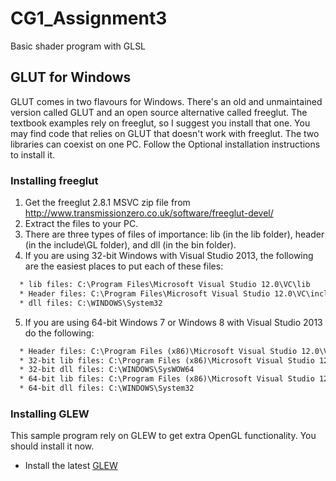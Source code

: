 # CG1_Assignment3
Basic shader program with GLSL

## GLUT for Windows

GLUT comes in two flavours for Windows. There's an old and unmaintained version called GLUT and an open source alternative called freeglut. The textbook examples rely on freeglut, so I suggest you install that one. You may find code that relies on GLUT that doesn't work with freeglut. The two libraries can coexist on one PC. Follow the Optional installation instructions to install it.

### Installing freeglut

1) Get the freeglut 2.8.1 MSVC zip file from http://www.transmissionzero.co.uk/software/freeglut-devel/
2) Extract the files to your PC.
3) There are three types of files of importance: lib (in the lib folder), header (in the include\GL folder), and dll (in the bin folder).
4) If you are using 32-bit Windows with Visual Studio 2013, the following are the easiest places to put each of these files:
```txt
  * lib files: C:\Program Files\Microsoft Visual Studio 12.0\VC\lib
  * Header files: C:\Program Files\Microsoft Visual Studio 12.0\VC\include\gl
  * dll files: C:\WINDOWS\System32
```
5) If you are using 64-bit Windows 7 or Windows 8 with Visual Studio 2013 do the following:
```txt
  * Header files: C:\Program Files (x86)\Microsoft Visual Studio 12.0\VC\include\gl
  * 32-bit lib files: C:\Program Files (x86)\Microsoft Visual Studio 12.0\VC\lib
  * 32-bit dll files: C:\WINDOWS\SysWOW64
  * 64-bit lib files: C:\Program Files (x86)\Microsoft Visual Studio 12.0\VC\lib\amd64
  * 64-bit dll files: C:\WINDOWS\System32
```
### Installing GLEW

This sample program rely on GLEW to get extra OpenGL functionality. You should install it now.
  * Install the latest [GLEW](http://glew.sourceforge.net/install.html)
